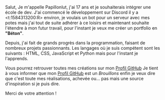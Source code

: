 Salut,
Je m'appelle Papillonlut, j'ai 17 ans et je souhaiterais intégrer une école de dev.
J'ai commencé le développement sur Discord il y a <t:1584313200:R> environ, je voulais un bot pour un serveur avec mes potes mais j'ai tout de suite adhérer à ce loisirs et maintenant souhaite l'étendre à mon futur travail, pour l'instant je veux me créer un portfolio en **"Béton"**.

Depuis, j'ai fait de grands progrès dans la programmation, faisant de nombreux projets passionnants. 
Les langages où je suis compétent sont les suivants : HTML, CSS, JavaScript et Python mais pour l'instant je l'apprends.

Vous pourrez retrouver toutes mes créations sur mon [Profil GitHub](https://github.com/Papillonlut/)
Je tient à vous informer que mon [Profil GitHub](https://github.com/Papillonlut/) est un *Brouillons* enfin je veux dire que c'est toute mes réalisations, achevée ou... pas mais une source d'inspiration si je puis dire.

Merci de votre attention !
